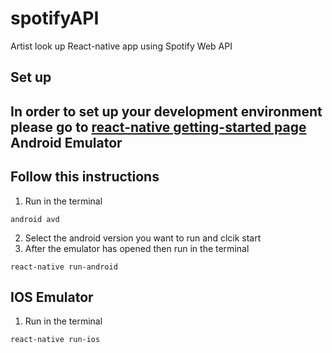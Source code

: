 # spotifyAPI
Artist look up React-native app using Spotify Web API


## Set up
In order to set up your development environment please go to [react-native getting-started page](https://facebook.github.io/react-native/docs/getting-started.html)
Android Emulator
---

Follow this instructions
---
1. Run in the terminal
```
android avd
```
2. Select the android version you want to run and clcik start
3. After the emulator has opened then run in the terminal
```
react-native run-android
```

IOS Emulator
---
1. Run in the terminal
```
react-native run-ios
```

